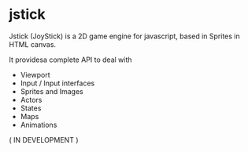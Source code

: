 # jstick
Jstick (JoyStick) is a 2D game engine for javascript, based in Sprites in HTML canvas.

It providesa complete API to deal with
- Viewport
- Input  / Input interfaces
- Sprites and Images
- Actors
- States
- Maps
- Animations

( IN DEVELOPMENT ) 